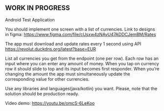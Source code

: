 ## WORK IN PROGRESS ##


Android Test Application

You should implement one screen with a list of currencies. Link to designs in figma:
https://www.figma.com/file/cUsxw4zNAvU47ADDCJemBM/Rates

The app must download and update rates every 1 second using API
https://revolut.duckdns.org/latest?base=EUR

List all currencies you get from the endpoint (one per row). Each row has an input where you
can enter any amount of money. When you tap on currency row it should slide to top and its
input becomes first responder. When you’re changing the amount the app must simultaneously
update the corresponding value for other currencies.

Use any libraries and languages(java/kotlin) you want. Please, note that the solution should be production ready.

Video demo: https://youtu.be/omcS-6LeKoo

